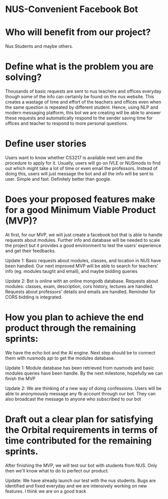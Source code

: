 # NUS-Convenient Facebook Bot

# Who will benefit from our project?
Nus Students and maybe others.

# Define what is the problem you are solving?
Thousands of basic requests are sent to nus teachers and offices everyday though some of the info can certainly be found on the nus website. This creates a wastage of time and effort of the teachers and offices even when the same question is repeated by different student. Hence, using NLP and modern messaging platform, this bot we are creating will be able to answer these requests and automatically respond to the sender saving time for offices and teacher to respond to more personal questions.

# Define user stories
Users want to know whether CS3217 is available next sem and the procedure to apply for it. Usually, users will go on IVLE or NUSmods to find out which might take a lot of time or even email the professors. Instead of doing this, users will just message the bot and all the info will be sent to user. Simple and fast. Definitely better than google.

# Does your proposed features make for a good Minimum Viable Product (MVP)?
At first, for our MVP, we will just create a facebook bot that is able to handle requests about modules. Further info and database will be needed to scale the project but it provides a good environment to test the users’ experience and get their feedbacks.

Update 1: Basic requests about modules, classes, and location in NUS have been handled. Our next improved MVP will be able to search for teachers' info (eg. modules taught and email), and maybe bidding queries

Update 2: Bot is online with an online mongodb database.
          Requests about modules: classes, exam, description, cors history, lectures are handled.
          Requests about professors' details and emails are handled.
          Reminder for CORS bidding is integrated.

# How you plan to achieve the end product through the remaining sprints:
We have the echo bot and the AI engine. Next step should be to connect them with nusmods api to get the modules database.

Update 1: Module database has been retrieved from nusmods and basic modules queries have been handle. By the next milestone, hopefully we can finish the MVP

Update 2: We are thinking of a new way of doing confessions. Users will be able to anonymously message any fb account through our bot. They can also broadcast the message to anyone who subscribed to our bot
# Draft out a clear plan for satisfying the Orbital requirements in terms of time contributed for the remaining sprints.
After finishing the MVP, we will test our bot with students from NUS. Only then we'll know what to do to perfect our product.

Update: We have already launch our test with the nus students. Bugs are identified and fixed everyday and we are intensively working on new features. I think we are on a good track



